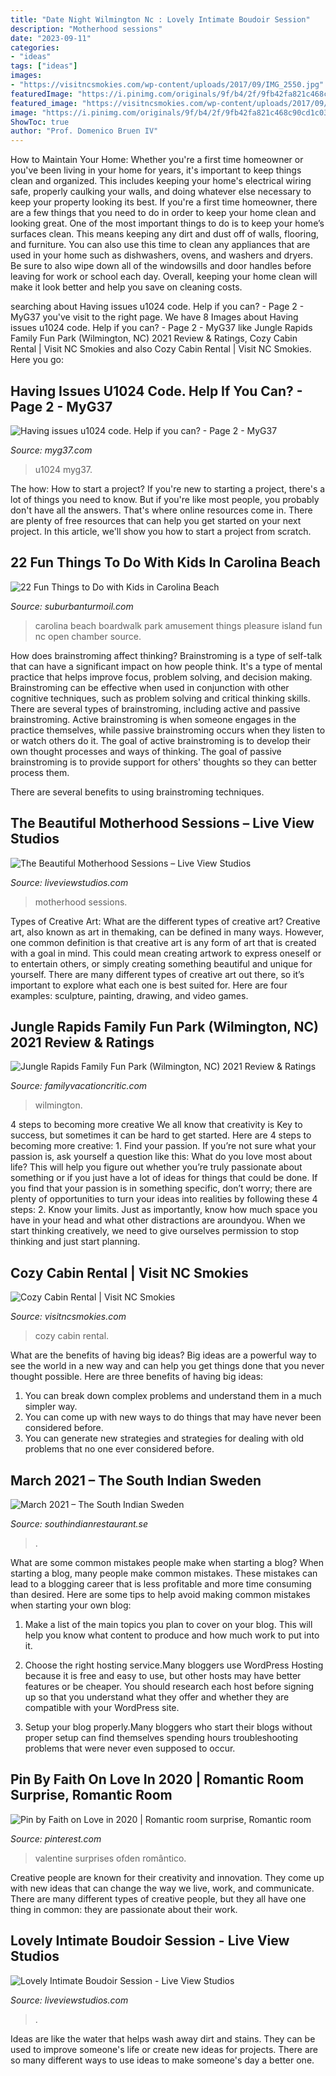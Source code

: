 ```yaml
---
title: "Date Night Wilmington Nc : Lovely Intimate Boudoir Session"
description: "Motherhood sessions"
date: "2023-09-11"
categories:
- "ideas"
tags: ["ideas"]
images:
- "https://visitncsmokies.com/wp-content/uploads/2017/09/IMG_2550.jpg"
featuredImage: "https://i.pinimg.com/originals/9f/b4/2f/9fb42fa821c468c90cd1c033e046d069.jpg"
featured_image: "https://visitncsmokies.com/wp-content/uploads/2017/09/IMG_2550.jpg"
image: "https://i.pinimg.com/originals/9f/b4/2f/9fb42fa821c468c90cd1c033e046d069.jpg"
ShowToc: true
author: "Prof. Domenico Bruen IV"
---
```



How to Maintain Your Home: Whether you're a first time homeowner or you've been living in your home for years, it's important to keep things clean and organized. This includes keeping your home's electrical wiring safe, properly caulking your walls, and doing whatever else necessary to keep your property looking its best.
If you're a first time homeowner, there are a few things that you need to do in order to keep your home clean and looking great. One of the most important things to do is to keep your home’s surfaces clean. This means keeping any dirt and dust off of walls, flooring, and furniture. You can also use this time to clean any appliances that are used in your home such as dishwashers, ovens, and washers and dryers. Be sure to also wipe down all of the windowsills and door handles before leaving for work or school each day. Overall, keeping your home clean will make it look better and help you save on cleaning costs.

	

		
searching about Having issues u1024 code. Help if you can? - Page 2 - MyG37 you've visit to the right page. We have 8 Images about Having issues u1024 code. Help if you can? - Page 2 - MyG37 like Jungle Rapids Family Fun Park (Wilmington, NC) 2021 Review &amp; Ratings, Cozy Cabin Rental | Visit NC Smokies and also Cozy Cabin Rental | Visit NC Smokies. Here you go:
		
    
## Having Issues U1024 Code. Help If You Can? - Page 2 - MyG37

<img loading=lazy src="https://cimg0.ibsrv.net/gimg/www.myg37.com-vbulletin/940x2000_1/screenshot_20190905_205931_gallery_70581831c59d1ab2131e4521fac9b2b2fdceeb6d.jpg" onerror="this.onerror=null;this.src='https://tse2.mm.bing.net/th?id=OIP.kjFPK9k3sR_th7OBkjEJLgHaPo&amp;pid=15.1';" alt="Having issues u1024 code. Help if you can? - Page 2 - MyG37">

_Source: myg37.com_

>u1024 myg37. 

	

The how: How to start a project?
If you're new to starting a project, there's a lot of things you need to know. But if you're like most people, you probably don't have all the answers. That's where online resources come in. There are plenty of free resources that can help you get started on your next project. In this article, we'll show you how to start a project from scratch.

    
## 22 Fun Things To Do With Kids In Carolina Beach

<img loading=lazy src="https://suburbanturmoil.com/wp-content/uploads/2017/04/Carolina-Beach-Boardwalk.jpg" onerror="this.onerror=null;this.src='https://tse2.mm.bing.net/th?id=OIP.CSBTF6etNlYFxvc1Oq3SagHaFj&amp;pid=15.1';" alt="22 Fun Things to Do with Kids in Carolina Beach">

_Source: suburbanturmoil.com_

>carolina beach boardwalk park amusement things pleasure island fun nc open chamber source. 

	

How does brainstroming affect thinking?
Brainstroming is a type of self-talk that can have a significant impact on how people think. It's a type of mental practice that helps improve focus, problem solving, and decision making. Brainstroming can be effective when used in conjunction with other cognitive techniques, such as problem solving and critical thinking skills.
There are several types of brainstroming, including active and passive brainstroming. Active brainstroming is when someone engages in the practice themselves, while passive brainstroming occurs when they listen to or watch others do it. The goal of active brainstroming is to develop their own thought processes and ways of thinking. The goal of passive brainstroming is to provide support for others' thoughts so they can better process them.

There are several benefits to using brainstroming techniques.

    
## The Beautiful Motherhood Sessions – Live View Studios

<img loading=lazy src="http://www.liveviewstudios.com/wp-content/uploads/2017/07/Motherhood-Sessions_0008.jpg" onerror="this.onerror=null;this.src='https://tse2.mm.bing.net/th?id=OIP.g8kfvCt9qR-HrPdZxxv4QwHaJ4&amp;pid=15.1';" alt="The Beautiful Motherhood Sessions – Live View Studios">

_Source: liveviewstudios.com_

>motherhood sessions. 

	

Types of Creative Art: What are the different types of creative art?
Creative art, also known as art in themaking, can be defined in many ways. However, one common definition is that creative art is any form of art that is created with a goal in mind. This could mean creating artwork to express oneself or to entertain others, or simply creating something beautiful and unique for yourself. There are many different types of creative art out there, so it’s important to explore what each one is best suited for. Here are four examples: sculpture, painting, drawing, and video games.

    
## Jungle Rapids Family Fun Park (Wilmington, NC) 2021 Review &amp; Ratings

<img loading=lazy src="https://www.familyvacationcritic.com/wp-content/uploads/sites/19/2018/09/9c642cb837f2fd227bbaeec901715da9.jpg" onerror="this.onerror=null;this.src='https://tse1.mm.bing.net/th?id=OIP.YhQtbuLKWsoj8XorR6Cy7wAAAA&amp;pid=15.1';" alt="Jungle Rapids Family Fun Park (Wilmington, NC) 2021 Review &amp; Ratings">

_Source: familyvacationcritic.com_

>wilmington. 

	

4 steps to becoming more creative
We all know that creativity is Key to success, but sometimes it can be hard to get started. Here are 4 steps to becoming more creative: 1. Find your passion. If you’re not sure what your passion is, ask yourself a question like this: What do you love most about life? This will help you figure out whether you’re truly passionate about something or if you just have a lot of ideas for things that could be done. If you find that your passion is in something specific, don’t worry; there are plenty of opportunities to turn your ideas into realities by following these 4 steps: 
2. Know your limits. Just as importantly, know how much space you have in your head and what other distractions are aroundyou. When we start thinking creatively, we need to give ourselves permission to stop thinking and just start planning.

    
## Cozy Cabin Rental | Visit NC Smokies

<img loading=lazy src="https://visitncsmokies.com/wp-content/uploads/2017/09/IMG_2550.jpg" onerror="this.onerror=null;this.src='https://tse2.mm.bing.net/th?id=OIP.5c3e0Gv4OWMWUQzgu1L-EQHaFj&amp;pid=15.1';" alt="Cozy Cabin Rental | Visit NC Smokies">

_Source: visitncsmokies.com_

>cozy cabin rental. 

	

What are the benefits of having big ideas?
Big ideas are a powerful way to see the world in a new way and can help you get things done that you never thought possible. Here are three benefits of having big ideas: 
1. You can break down complex problems and understand them in a much simpler way. 
2. You can come up with new ways to do things that may have never been considered before. 
3. You can generate new strategies and strategies for dealing with old problems that no one ever considered before.

    
## March 2021 – The South Indian Sweden

<img loading=lazy src="https://i.pinimg.com/originals/9e/c7/da/9ec7dae24c2f91ef7c9e1cc139350e05.jpg" onerror="this.onerror=null;this.src='https://tse1.mm.bing.net/th?id=OIP.z4IuFdi-92TNj25TgNJIfQHaEK&amp;pid=15.1';" alt="March 2021 – The South Indian Sweden">

_Source: southindianrestaurant.se_

>. 

	

What are some common mistakes people make when starting a blog?
When starting a blog, many people make common mistakes. These mistakes can lead to a blogging career that is less profitable and more time consuming than desired. Here are some tips to help avoid making common mistakes when starting your own blog:
1. Make a list of the main topics you plan to cover on your blog. This will help you know what content to produce and how much work to put into it.

2. Choose the right hosting service.Many bloggers use WordPress Hosting because it is free and easy to use, but other hosts may have better features or be cheaper. You should research each host before signing up so that you understand what they offer and whether they are compatible with your WordPress site.

3. Setup your blog properly.Many bloggers who start their blogs without proper setup can find themselves spending hours troubleshooting problems that were never even supposed to occur.

    
## Pin By Faith On Love In 2020 | Romantic Room Surprise, Romantic Room

<img loading=lazy src="https://i.pinimg.com/originals/9f/b4/2f/9fb42fa821c468c90cd1c033e046d069.jpg" onerror="this.onerror=null;this.src='https://tse3.mm.bing.net/th?id=OIP.ZQlEtWSWnzwME_msc7_B2AHaLZ&amp;pid=15.1';" alt="Pin by Faith on Love in 2020 | Romantic room surprise, Romantic room">

_Source: pinterest.com_

>valentine surprises ofden romântico. 

	

Creative people are known for their creativity and innovation. They come up with new ideas that can change the way we live, work, and communicate. There are many different types of creative people, but they all have one thing in common: they are passionate about their work.

    
## Lovely Intimate Boudoir Session - Live View Studios

<img loading=lazy src="http://www.liveviewstudios.com/wp-content/uploads/2017/07/Intimate-Boudoir-Session_0032-679x904.jpg" onerror="this.onerror=null;this.src='https://tse3.mm.bing.net/th?id=OIP.xdLWkZkQSIy2ziZ0LGQxPAHaJ3&amp;pid=15.1';" alt="Lovely Intimate Boudoir Session - Live View Studios">

_Source: liveviewstudios.com_

>. 

	

Ideas are like the water that helps wash away dirt and stains. They can be used to improve someone's life or create new ideas for projects. There are so many different ways to use ideas to make someone's day a better one.

